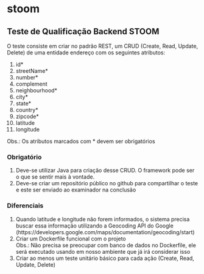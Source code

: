 # stoom

## Teste de Qualificação Backend STOOM
O teste consiste em criar no padrão REST, um CRUD (Create, Read, Update, Delete) de uma entidade endereço com os seguintes atributos:

<ol>
<li>id*</li>
<li>streetName*</li>
<li>number*</li>
<li>complement</li>
<li>neighbourhood*</li>
<li>city*</li>
<li>state*</li>
<li>country*</li>
<li>zipcode*</li>
<li>latitude</li>
<li>longitude</li>
</ol>
Obs.: Os atributos marcados com * devem ser obrigatórios

### Obrigatório
<ol>
<li>Deve-se utilizar Java para criação desse CRUD. O framework pode ser o que se sentir mais à vontade.</li>

<li>Deve-se criar um repositório público no github para compartilhar o teste e este ser enviado ao examinador na conclusão</li>
</ol>

### Diferenciais
<ol>
<li>Quando latitude e longitude não forem informados, o sistema precisa buscar essa informação utilizando a Geocoding API do Google (https://developers.google.com/maps/documentation/geocoding/start)</li>
<li>Criar um Dockerfile funcional com o projeto</li>
Obs.: Não precisa se preocupar com banco de dados no Dockerfile, ele será executado usando em nosso ambiente que já irá considerar isso
<li>Criar ao menos um teste unitário básico para cada ação (Create, Read, Update, Delete)</li>
</ol>

